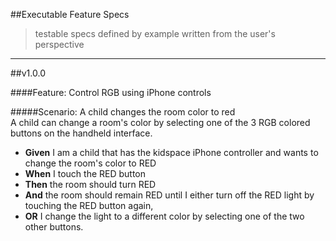 ##Executable Feature Specs
> testable specs defined by example written from the user's perspective
______________
 
##v1.0.0

####Feature:  Control RGB using iPhone controls


#####Scenario:  A child changes the room color to red  
A child can change a room's color by selecting one of the 3 RGB colored buttons on the handheld interface.    
- **Given** I am a child that has the kidspace iPhone controller and wants to change the room's color to RED
- **When** I touch the RED button  
- **Then** the room should turn RED  
- **And** the room should remain RED until I either turn off the RED light by touching the RED button again, 
- **OR** I change the light to a different color by selecting one of the two other buttons.
